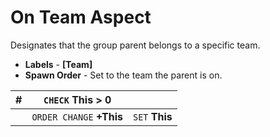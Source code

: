 # On Team Aspect

Designates that the group parent belongs to a specific team.

 - **Labels** - **[Team]**
 - **Spawn Order** - Set to the team the parent is on.

| #| `CHECK` **This > 0**||
| ---| ---| ---|
|| `ORDER CHANGE` **+This**| `SET` **This**|
